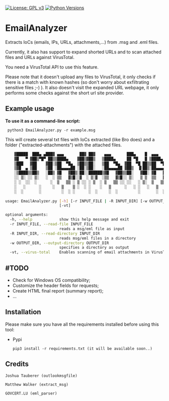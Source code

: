 [![License: GPL v3](https://img.shields.io/badge/License-GPLv3-blue.svg)](https://www.gnu.org/licenses/gpl-3.0)
[![Python Versions](https://img.shields.io/pypi/pyversions/yt2mp3.svg)](https://pypi.python.org/pypi/yt2mp3/)


EmailAnalyzer
=============

Extracts IoCs (emails, IPs, URLs, attachments,...) from .msg and .eml files.

Currently, it also has support to expand shorted URLs and to scan attached files and URLs against VirusTotal.

You need a VirusTotal API to use this feature. 

Please note that it doesn't upload any files to VirusTotal, it only checks if there is a match with known hashes (so don't worry about exfiltrating sensitive files ;-) ).
It also doesn't visit the expanded URL webpage, it only performs some checks against the short url site provider.



Example usage
-----

**To use it as a command-line script:**

     python3 EmailAnalyzer.py -r example.msg

This will create several txt files with IoCs extracted (like Bro does) and a folder ("extracted-attachments") with the attached files.

```bash 
    ▓█████  ███▄ ▄███▓ ▄▄▄       ██▓ ██▓    ▄▄▄       ███▄    █  ▄▄▄       ██▓   ▓██   ██▓▒███████▒▓█████  ██▀███
    ▓█   ▀ ▓██▒▀█▀ ██▒▒████▄    ▓██▒▓██▒   ▒████▄     ██ ▀█   █ ▒████▄    ▓██▒    ▒██  ██▒▒ ▒ ▒ ▄▀░▓█   ▀ ▓██ ▒ ██▒
    ▒███   ▓██    ▓██░▒██  ▀█▄  ▒██▒▒██░   ▒██  ▀█▄  ▓██  ▀█ ██▒▒██  ▀█▄  ▒██░     ▒██ ██░░ ▒ ▄▀▒░ ▒███   ▓██ ░▄█ ▒
    ▒▓█  ▄ ▒██    ▒██ ░██▄▄▄▄██ ░██░▒██░   ░██▄▄▄▄██ ▓██▒  ▐▌██▒░██▄▄▄▄██ ▒██░     ░ ▐██▓░  ▄▀▒   ░▒▓█  ▄ ▒██▀▀█▄
    ░▒████▒▒██▒   ░██▒ ▓█   ▓██▒░██░░██████▒▓█   ▓██▒▒██░   ▓██░ ▓█   ▓██▒░██████▒ ░ ██▒▓░▒███████▒░▒████▒░██▓ ▒██▒
    ░░ ▒░ ░░ ▒░   ░  ░ ▒▒   ▓▒█░░▓  ░ ▒░▓  ░▒▒   ▓▒█░░ ▒░   ▒ ▒  ▒▒   ▓▒█░░ ▒░▓  ░  ██▒▒▒ ░▒▒ ▓░▒░▒░░ ▒░ ░░ ▒▓ ░▒▓░
    ░ ░  ░░  ░      ░  ▒   ▒▒ ░ ▒ ░░ ░ ▒  ░ ▒   ▒▒ ░░ ░░   ░ ▒░  ▒   ▒▒ ░░ ░ ▒  ░▓██ ░▒░ ░░▒ ▒ ░ ▒ ░ ░  ░  ░▒ ░ ▒░
    ░   ░      ░     ░   ▒    ▒ ░  ░ ░    ░   ▒      ░   ░ ░   ░   ▒     ░ ░   ▒ ▒ ░░  ░ ░ ░ ░ ░   ░     ░░   ░
    ░  ░       ░         ░  ░ ░      ░  ░     ░  ░         ░       ░  ░    ░  ░░ ░       ░ ░       ░  ░   ░
                                                                              ░ ░     ░
usage: EmailAnalyzer.py [-h] [-r INPUT_FILE | -R INPUT_DIR] [-w OUTPUT_DIR]
                        [-vt]

optional arguments:
  -h, --help            show this help message and exit
  -r INPUT_FILE, --read-file INPUT_FILE
                        reads a msg/eml file as input
  -R INPUT_DIR, --read-directory INPUT_DIR
                        reads msg/eml files in a directory
  -w OUTPUT_DIR, --output-directory OUTPUT_DIR
                        specifies a directory as output
  -vt, --virus-total    Enables scanning of email attachments in VirusTotal

```

#TODO
------------

* Check for Windows OS compatibility;
* Customize the header fields for requests;
* Create HTML final report (summary report);
* ...

Installation
------------

Please make sure you have all the requirements installed before using this tool:

-  Pypi

       pip3 install -r requirements.txt (it will be available soon..)

Credits
-------

`Joshua Tauberer (outlookmsgfile)`

`Matthew Walker (extract_msg)`

`GOVCERT.LU (eml_parser)`


